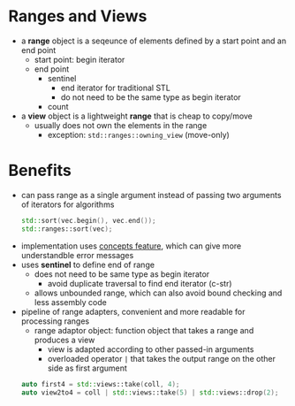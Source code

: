 # Ranges and Views

- a __range__ object is a seqeunce of elements defined by a start point and an end point
    - start point: begin iterator
    - end point
        - sentinel
            - end iterator for traditional STL
            - do not need to be the same type as begin iterator
        - count
- a __view__ object is a lightweight __range__ that is cheap to copy/move
    - usually does not own the elements in the range
        - exception: `std::ranges::owning_view` (move-only)

# Benefits

- can pass range as a single argument instead of passing two arguments of iterators for algorithms
    ```cpp
    std::sort(vec.begin(), vec.end());
    std::ranges::sort(vec);
    ```
- implementation uses [concepts feature](../../cppcon/template/template.md#concepts-since-c20), which can give more understandble error messages
- uses __sentinel__ to define end of range
    - does not need to be same type as begin iterator
        - avoid duplicate traversal to find end iterator (c-str)
    - allows unbounded range, which can also avoid bound checking and less assembly code
- pipeline of range adapters, convenient and more readable for processing ranges
    - range adaptor object: function object that takes a range and produces a view
        - view is adapted according to other passed-in arguments
        - overloaded operator `|` that takes the output range on the other side as first argument
    ```cpp
    auto first4 = std::views::take(coll, 4);
    auto view2to4 = coll | std::views::take(5) | std::views::drop(2);
    ```
